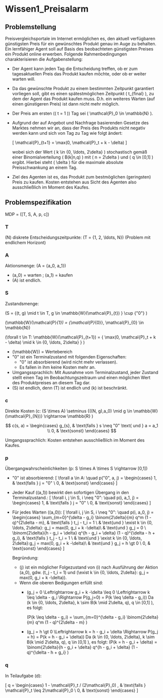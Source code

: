 # Wissen1_Preisalarm

## Problemstellung

Preisvergleichsportale im Internet ermöglichen es, den aktuell verfügbaren günstigsten Preis für ein gewünschtes Produkt genau im Auge zu behalten. Ein lernfähiger Agent soll auf Basis des beobachteten günstigsten Preises ein Produkt online erwerben. Folgende Rahmenbedingungen charakterisieren die Aufgabenstellung: 
- Der Agent kann jeden Tag die Entscheidung treffen, ob er zum tagesaktuellen Preis das Produkt kaufen möchte, oder ob er weiter warten will.
- Da das gewünschte Produkt zu einem bestimmten Zeitpunkt garantiert vorliegen soll, gibt es einen spätestmöglichen Zeitpunkt \( t_{final} \), zu dem der Agent das Produkt kaufen muss. D.h. ein weiteres Warten (auf einen günstigeren Preis) ist dann nicht mehr möglich.

- Der Preis am ersten (\( t = 1 \)) Tag sei \( \mathcal{P}_0 \in \mathbb{N} \).

- Aufgrund der auf Angebot und Nachfrage basierenden Gesetze des Marktes nehmen wir an, dass der Preis des Produkts nicht negativ werden kann und sich von Tag zu Tag wie folgt ändert:

  \[
  \mathcal{P}_{t+1} = \max(0, \mathcal{P}_t + k - \delta)
  \]

  wobei sich der Wert \( k \in \{0, \ldots, 2\delta\} \) stochastisch gemäß einer Binomialverteilung \( B(k|n,q) \) mit \( n = 2\delta \) und \( q \in [0,1] \) ergibt. Hierbei steht \( \delta \) für die maximale absolute Preisschwankung an einem Tag.

- Ziel des Agenten ist es, das Produkt zum bestmöglichen (geringsten) Preis zu kaufen. Kosten entstehen aus Sicht des Agenten also ausschließlich im Moment des Kaufes.

## Problemspezifikation
MDP = \([T, S, A, p, c]\)

### T

\(N\) diskrete Entscheidungszeitpunkte: \(T = \{1, 2, \ldots, N\}\) (Problem mit endlichem Horizont)

### A

Aktionsmenge: \(A = \{a_0, a_1\}\) 

- \(a_0\) = warten ; \(a_1\) = kaufen 
- \(A\) ist endlich.

### S
Zustandsmenge:

\(S = \{(t,  g) \mid t \in T, g \in \mathbb{W}(\mathcal{P}_{t}) \} \cup \{"0"\} \)

\(\mathbb{W}(\mathcal{P}_{1}) = \{\mathcal{P}_{0}\}, \mathcal{P}_{0} \in \mathbb{N}\)

\(\forall t \in T: \mathbb{W}(\mathcal{P}_{t+1}) = \{ \max(0, \mathcal{P}_t + k - \delta) \mid k \in \{0, \ldots, 2\delta\} \}         \)

- \(\mathbb{W}\) = Wertebereich 
- "0" ist ein Terminalzustand mit folgenden Eigenschaften:
  - "0" ist absorbierend (wird nicht mehr verlassen).
  - Es fallen in ihm keine Kosten mehr an.
- Umgangssprachlich: Mit Ausnahme vom Terminalzustand, jeder Zustand stellt einen Tag im Beobachtungszeitraum und einen möglichen Wert des Produktpreises an diesem Tag dar.
- \(S\) ist endlich, denn \(T\) ist endlich und \(k\) ist beschränkt. 

### c

Direkte Kosten \(c: (S \times A) \setminus \{((N, g),a_0) \mid g \in \mathbb{W}(\mathcal{P}_{N})\}  \rightarrow \mathbb{R} \)

$$
c(s, a) = 
\begin{cases}
g_{s}, & \text{falls } s \neq "0" \text{ und } a = a_1 \\
0, & \text{sonst}
\end{cases}
$$

Umgangssprachlich: Kosten entstehen ausschließlich im Moment des Kaufes.

### p

Übergangwahrscheinlichkeiten \(p: S \times A \times S \rightarrow [0,1]\)
- "0" ist absorbierend:
\[
\forall a \in A: \quad
p("0", a, j) =
\begin{cases}
1, & \text{falls } j = "0" \\
0, & \text{sonst}
\end{cases}
\]
- Jeder Kauf (\(a_1\)) bewirkt den sofortigen Übergang in den Terminalzustand.:
\[
\forall i, j \in S, i \neq "0": \quad
p(i, a_1, j) =
\begin{cases}
1, & \text{falls } j = "0" \\
0, & \text{sonst}
\end{cases}
\]
- Für jedes Warten (\(a_0\)):
\[
\forall i, j \in S, i \neq "0": \quad
p(i, a_0, j) =
\begin{cases}
\sum_{m=0}^{\delta - g_i} \binom{2\delta}{m} q^m (1 - q)^{2\delta - m}, & \text{falls } t_j - t_i = 1 \\
   & \text{und } \exist k \in \{0, \ldots, 2\delta\}: g_j = max(0, g_i + k -\delta)\\
   & \text{und } g_j = 0 \\
\binom{2\delta}{h - g_i + \delta} q^{h - g_i + \delta} (1 - q)^{\delta - h + g_i}, & \text{falls } t_j - t_i = 1 \\
   & \text{und } \exist k \in \{0, \ldots, 2\delta\}:g_j = max(0, g_i + k -\delta)\\
   & \text{und } g_j = h \gt 0 \\
0, & \text{sonst} 
\end{cases}
\]

  Begründung: 
  - \(j\) ist ein möglicher Folgezustand von \(i\) nach Ausführung der Aktion \(a_0\), gdw. \(t_j - t_i = 1\) und \(\exist k \in \{0, \ldots, 2\delta\}: g_j = max(0, g_i + k -\delta)\).
  - Wenn die oberen Bedigungen erfüllt sind:
    - \(g_j = 0 \Leftrightarrow g_i + k -\delta \leq 0 \Leftrightarrow  k \leq \delta - g_i \Rightarrow P(g_j=0) = P(k \leq \delta - g_i)\) 
      Da \(k \in \{0, \ldots, 2\delta\},  k \sim B(k \mid 2\delta, q), q \in [0,1]  \), es folgt: 

      \(P(k \leq \delta - g_i) = \sum_{m=0}^{\delta - g_i} \binom{2\delta}{m} q^m (1 - q)^{2\delta - m} \)
    - \(g_j = h \gt 0 \Leftrightarrow k = h - g_i + \delta \Rightarrow P(g_j = h) = P(k = h - g_i + \delta)\)
      Da \(k \in \{0, \ldots, 2\delta\},  k \sim B(k \mid 2\delta, q), q \in [0,1]  \), es folgt:
      \(P(k = h - g_i + \delta) = \binom{2\delta}{h - g_i + \delta} q^{h - g_i + \delta} (1 - q)^{\delta - h + g_i} \)

### q

In Teilaufgabe (d):

\[
q =
\begin{cases}
1 - \mathcal{P}_t / (2\mathcal{P}_0)
, & \text{falls } \mathcal{P}_t \leq 2\mathcal{P}_0 \\
0, & \text{sonst}
\end{cases}
\]